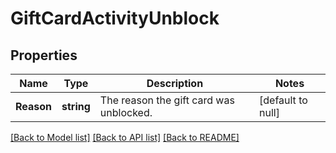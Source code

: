 # GiftCardActivityUnblock

## Properties
Name | Type | Description | Notes
------------ | ------------- | ------------- | -------------
**Reason** | **string** | The reason the gift card was unblocked. | [default to null]

[[Back to Model list]](../README.md#documentation-for-models) [[Back to API list]](../README.md#documentation-for-api-endpoints) [[Back to README]](../README.md)

